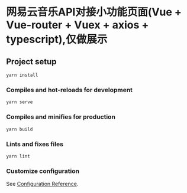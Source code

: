 <!--
 * @Author: WannTonn
 * @Date: 2021-05-22 09:11:06
 * @LastEditTime: 2021-05-24 08:02:10
 * @LastEditors: WannTonn
 * @Description: 
 * @FilePath: /queryInput/README.md
-->
# 网易云音乐API对接小功能页面(Vue + Vue-router + Vuex + axios + typescript),仅做展示

## Project setup
```
yarn install
```

### Compiles and hot-reloads for development
```
yarn serve
```

### Compiles and minifies for production
```
yarn build
```

### Lints and fixes files
```
yarn lint
```

### Customize configuration
See [Configuration Reference](https://cli.vuejs.org/config/).
